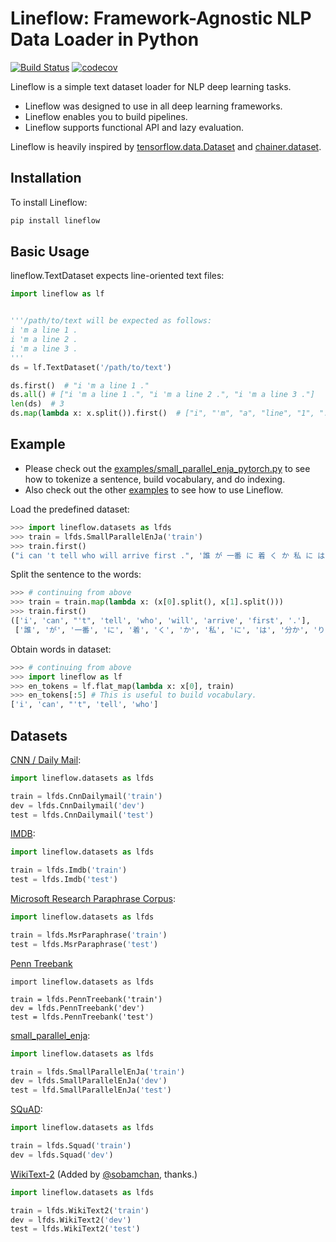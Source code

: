 # Lineflow: Framework-Agnostic NLP Data Loader in Python
[![Build Status](https://travis-ci.org/yasufumy/lineflow.svg?branch=master)](https://travis-ci.org/yasufumy/lineflow)
[![codecov](https://codecov.io/gh/yasufumy/lineflow/branch/master/graph/badge.svg)](https://codecov.io/gh/yasufumy/lineflow)

Lineflow is a simple text dataset loader for NLP deep learning tasks.

- Lineflow was designed to use in all deep learning frameworks.
- Lineflow enables you to build pipelines.
- Lineflow supports functional API and lazy evaluation.

Lineflow is heavily inspired by [tensorflow.data.Dataset](https://www.tensorflow.org/api_docs/python/tf/data/Dataset) and [chainer.dataset](https://docs.chainer.org/en/stable/reference/datasets.html).

## Installation

To install Lineflow:

```sh
pip install lineflow
```

## Basic Usage

lineflow.TextDataset expects line-oriented text files:

```py
import lineflow as lf


'''/path/to/text will be expected as follows:
i 'm a line 1 .
i 'm a line 2 .
i 'm a line 3 .
'''
ds = lf.TextDataset('/path/to/text')

ds.first()  # "i 'm a line 1 ."
ds.all() # ["i 'm a line 1 .", "i 'm a line 2 .", "i 'm a line 3 ."]
len(ds)  # 3
ds.map(lambda x: x.split()).first()  # ["i", "'m", "a", "line", "1", "."]
```

## Example

- Please check out the [examples/small\_parallel\_enja\_pytorch.py](https://github.com/yasufumy/lineflow/blob/master/examples/small_parallel_enja_pytorch.py) to see how to tokenize a sentence, build vocabulary, and do indexing.
- Also check out the other [examples](https://github.com/yasufumy/lineflow/tree/master/examples) to see how to use Lineflow.

Load the predefined dataset:

```py
>>> import lineflow.datasets as lfds
>>> train = lfds.SmallParallelEnJa('train')
>>> train.first()
("i can 't tell who will arrive first .", '誰 が 一番 に 着 く か 私 に は 分か り ま せ ん 。')
```

Split the sentence to the words:

```py
>>> # continuing from above
>>> train = train.map(lambda x: (x[0].split(), x[1].split()))
>>> train.first()
(['i', 'can', "'t", 'tell', 'who', 'will', 'arrive', 'first', '.'],
 ['誰', 'が', '一番', 'に', '着', 'く', 'か', '私', 'に', 'は', '分か', 'り', 'ま', 'せ', 'ん', '。'])
```

Obtain words in dataset:

```py
>>> # continuing from above
>>> import lineflow as lf
>>> en_tokens = lf.flat_map(lambda x: x[0], train)
>>> en_tokens[:5] # This is useful to build vocabulary.
['i', 'can', "'t", 'tell', 'who']
```

## Datasets

[CNN / Daily Mail](https://github.com/harvardnlp/sent-summary):

```py
import lineflow.datasets as lfds

train = lfds.CnnDailymail('train')
dev = lfds.CnnDailymail('dev')
test = lfds.CnnDailymail('test')
```

[IMDB](http://ai.stanford.edu/~amaas/data/sentiment/):

```py
import lineflow.datasets as lfds

train = lfds.Imdb('train')
test = lfds.Imdb('test')
```

[Microsoft Research Paraphrase Corpus](https://www.microsoft.com/en-us/download/details.aspx?id=52398):

```py
import lineflow.datasets as lfds

train = lfds.MsrParaphrase('train')
test = lfds.MsrParaphrase('test')
```

[Penn Treebank](https://catalog.ldc.upenn.edu/docs/LDC95T7/cl93.html)

```
import lineflow.datasets as lfds

train = lfds.PennTreebank('train')
dev = lfds.PennTreebank('dev')
test = lfds.PennTreebank('test')
```

[small_parallel_enja](https://github.com/odashi/small_parallel_enja):

```py
import lineflow.datasets as lfds

train = lfds.SmallParallelEnJa('train')
dev = lfds.SmallParallelEnJa('dev')
test = lfd.SmallParallelEnJa('test')
```

[SQuAD](https://rajpurkar.github.io/SQuAD-explorer/):

```py
import lineflow.datasets as lfds

train = lfds.Squad('train')
dev = lfds.Squad('dev')
```

[WikiText-2](https://blog.einstein.ai/the-wikitext-long-term-dependency-language-modeling-dataset/) (Added by [@sobamchan](https://github.com/sobamchan), thanks.)

```py
import lineflow.datasets as lfds

train = lfds.WikiText2('train')
dev = lfds.WikiText2('dev')
test = lfds.WikiText2('test')
```
